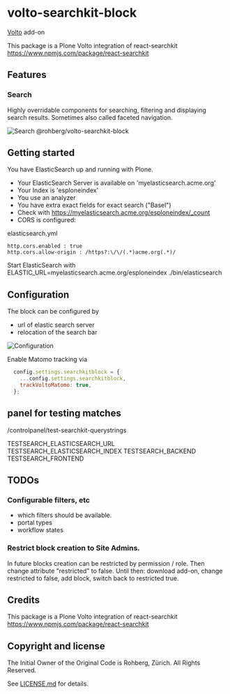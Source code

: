 # volto-searchkit-block

[Volto](https://github.com/plone/volto) add-on

This package is a Plone Volto integration of react-searchkit https://www.npmjs.com/package/react-searchkit

## Features

### Search

Highly overridable components for searching, filtering and displaying search results. Sometimes also called faceted navigation.


![Search @rohberg/volto-searchkit-block](https://github.com/rohberg/volto-searchkit-block/raw/master/public/search.png)

## Getting started

You have ElasticSearch up and running with Plone. 

* Your ElasticSearch Server is available on 'myelasticsearch.acme.org'
* Your Index is 'esploneindex'
* You use an analyzer
* You have extra exact fields for exact search ("Basel")
* Check with https://myelasticsearch.acme.org/esploneindex/_count
* CORS is configured: 

elasticsearch.yml

```
http.cors.enabled : true
http.cors.allow-origin : /https?:\/\/(.*)acme.org(.*)/
```
  

Start ElasticSearch with ELASTIC_URL=myelasticsearch.acme.org/esploneindex ./bin/elasticsearch



## Configuration

The block can be configured by 

- url of elastic search server
- relocation of the search bar

![Configuration](https://github.com/rohberg/volto-searchkit-block/raw/master/public/configuration.png)

Enable Matomo tracking via

```js
  config.settings.searchkitblock = {
    ...config.settings.searchkitblock,
    trackVoltoMatomo: true,
  };
```

## panel for testing matches

/controlpanel/test-searchkit-querystrings

TESTSEARCH_ELASTICSEARCH_URL
TESTSEARCH_ELASTICSEARCH_INDEX
TESTSEARCH_BACKEND
TESTSEARCH_FRONTEND


## TODOs

### Configurable filters, etc

- which filters should be available.
- portal types
- workflow states

### Restrict block creation to Site Admins.

In future blocks creation can be restricted by permission / role. Then change attribute "restricted" to false. Until then: download add-on, change restricted to false, add block, switch back to restricted true.


## Credits

This package is a Plone Volto integration of react-searchkit https://www.npmjs.com/package/react-searchkit


## Copyright and license

The Initial Owner of the Original Code is Rohberg, Zürich.
All Rights Reserved.

See [LICENSE.md](https://github.com/rohberg/volto-searchkit-block/blob/master/LICENSE.md) for details.
